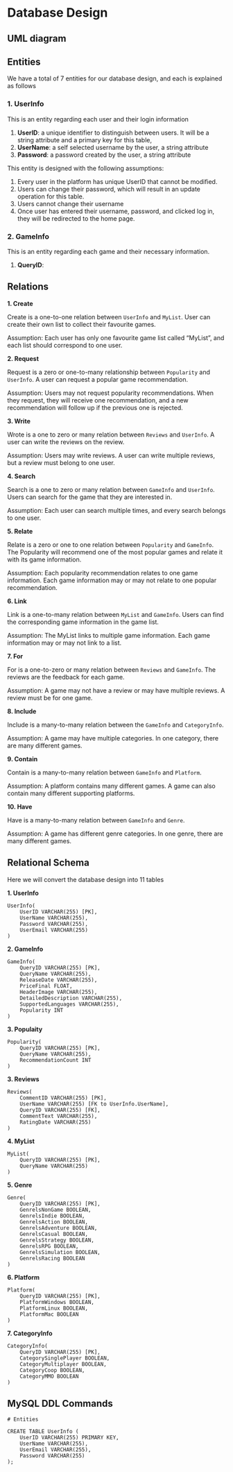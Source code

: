 # Database Design

## UML diagram

## Entities
We have a total of 7 entities for our database design, and each is explained as follows

### 1. UserInfo
This is an entity regarding each user and their login information
1. **UserID**: a unique identifier to distinguish between users. It will be a string attribute and a primary key for this table,
2. **UserName**: a self selected username by the user, a string attribute
3. **Password**: a password created by the user, a string attribute

This entity is designed with the following assumptions:
1. Every user in the platform has unique UserID that cannot be modified.
2. Users can change their password, which will result in an update operation for this table.
3. Users cannot change their username
4. Once user has entered their username, password, and clicked log in, they will be redirected to the home page.

### 2. GameInfo
This is an entity regarding each game and their necessary information. 
1. **QueryID**: 


## Relations
**1. Create**

Create is a one-to-one relation between ```UserInfo``` and ```MyList```. User can create their own list to collect their favourite games.

Assumption: Each user has only one favourite game list called “MyList”, and each list should correspond to one user.

**2. Request**

Request is a zero or one-to-many relationship between ```Popularity``` and ```UserInfo```. A user can request a popular game recommendation.

Assumption: Users may not request popularity recommendations. When they request, they will receive one recommendation, and a new recommendation will follow up if the previous one is rejected.  

**3. Write**

Wrote is a one to zero or many relation between ```Reviews``` and ```UserInfo```. A user can write the reviews on the review.

Assumption: Users may write reviews. A user can write multiple reviews, but a review must belong to one user. 

**4. Search**

Search is a one to zero or many relation between ```GameInfo``` and ```UserInfo```. Users can search for the game that they are interested in.

Assumption:
Each user can search multiple times, and every search belongs to one user.

**5. Relate**

Relate is a zero or one to one relation between ```Popularity``` and ```GameInfo```. The Popularity will recommend one of the most popular games and relate it with its game information.

Assumption:
Each popularity recommendation relates to one game information. Each game information may or may not relate to one popular recommendation. 

**6. Link**

Link is a one-to-many relation between ```MyList``` and ```GameInfo```. Users can find the corresponding game information in the game list.

Assumption:
The MyList links to multiple game information. Each game information may or may not link to a list.

**7. For**

For is a one-to-zero or many relation between ```Reviews``` and ```GameInfo```. The reviews are the feedback for each game.

Assumption: 
A game may not have a review or may have multiple reviews. A review must be for one game.

**8. Include**

Include is a many-to-many relation between the ```GameInfo``` and ```CategoryInfo```. 

Assumption:
A game may have multiple categories. In one category, there are many different games. 

**9. Contain**

Contain is a many-to-many relation between ```GameInfo``` and ```Platform```. 

Assumption: 
A platform contains many different games. A game can also contain many different supporting platforms. 

**10. Have**

Have is a many-to-many relation between ```GameInfo``` and ```Genre```. 

Assumption: 
A game has different genre categories. In one genre, there are many different games.



## Relational Schema
Here we will convert the database design into 11 tables

**1. UserInfo**
```mysql
UserInfo(
    UserID VARCHAR(255) [PK],
    UserName VARCHAR(255),
    Password VARCHAR(255),
    UserEmail VARCHAR(255)
)
```

**2. GameInfo**
```mysql
GameInfo(
    QueryID VARCHAR(255) [PK],
    QueryName VARCHAR(255),
    ReleaseDate VARCHAR(255),
    PriceFinal FLOAT,
    HeaderImage VARCHAR(255),
    DetailedDescription VARCHAR(255),
    SupportedLanguages VARCHAR(255),
    Popularity INT
)
```

**3. Populaity**
```mysql
Popularity(
    QueryID VARCHAR(255) [PK],
    QueryName VARCHAR(255),
    RecommendationCount INT
)
```

**3. Reviews**
```mysql
Reviews(
    CommentID VARCHAR(255) [PK],
    UserName VARCHAR(255) [FK to UserInfo.UserName],
    QueryID VARCHAR(255) [FK],
    CommentText VARCHAR(255),
    RatingDate VARCHAR(255)
)
```

**4. MyList**
```mysql
MyList(
    QueryID VARCHAR(255) [PK],
    QueryName VARCHAR(255)
)
```

**5. Genre**
```mysql
Genre(
    QueryID VARCHAR(255) [PK],
    GenrelsNonGame BOOLEAN,
    GenrelsIndie BOOLEAN,
    GenrelsAction BOOLEAN,
    GenrelsAdventure BOOLEAN,
    GenrelsCasual BOOLEAN,
    GenrelsStrategy BOOLEAN,
    GenrelsRPG BOOLEAN,
    GenrelsSimulation BOOLEAN,
    GenrelsRacing BOOLEAN
)
```

**6. Platform**
```mysql
Platform(
    QueryID VARCHAR(255) [PK],
    PlatformWindows BOOLEAN,
    PlatformLinux BOOLEAN,
    PlatformMac BOOLEAN
)
```
**7. CategoryInfo**
```mysql
CategoryInfo(
    QueryID VARCHAR(255) [PK],
    CategorySinglePlayer BOOLEAN,
    CategoryMultiplayer BOOLEAN, 
    CategoryCoop BOOLEAN,
    CategoryMMO BOOLEAN
)
```

## MySQL DDL Commands

```mysql
# Entities

CREATE TABLE UserInfo (
    UserID VARCHAR(255) PRIMARY KEY,
    UserName VARCHAR(255),
    UserEmail VARCHAR(255),
    Password VARCHAR(255)
);




